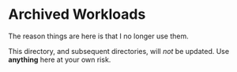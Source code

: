 # Archived Workloads

The reason things are here is that I no longer use them.

This directory, and subsequent directories, will _not_ be updated. Use **anything** here at your own risk.
